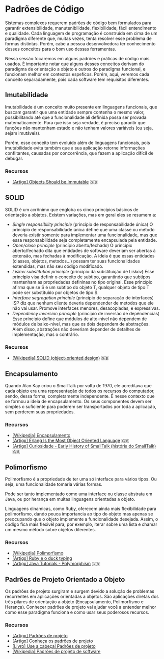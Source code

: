 # Padrões de Código

Sistemas complexos requerem padrões de código bem formulados para garantir
extensibilidade, manutenibilidade, flexibilidade, fácil entendimento e
qualidade. Cada linguagem de programação é construída em cima de um paradigma
diferente que, muitas vezes, tenta resolver esse problema de formas distintas.
Porém, cabe a pessoa desenvolvedora ter conhecimento desses conceitos para o bom
uso dessas ferramentas.

Nessa sessão focaremos em alguns padrões e práticas de código mais usados. É
importante notar que alguns desses conceitos derivam do paradigma de orientação
a objeto e outros do paradigma funcional, e funcionam melhor em contextos
espefícos. Porém, aqui, veremos cada conceito separadamente, pois cada software
tem requisitos diferentes.

<!-- toc -->

## Imutabilidade

Imutabilidade é um conceito muito presente em linguagens funcionais, que buscam
garantir que uma entidade sempre contenha o mesmo valor, possibilitando até que
a funcionalidade ali definida possa ser provada matematicamente. Para que isso
seja verdade, é preciso garantir que funções não mantenham estado e não tenham
valores variáveis (ou seja, sejam imutáveis).

Porém, esse conceito tem evoluído além de linguagens funcionais, pois
imutabilidade evita também que a sua aplicação retorne informações conflitantes,
causadas por concorrência, que fazem a aplicação difícil de debugar.

### Recursos

* [[Artigo] Objects Should be Immutable](http://www.yegor256.com/2014/06/09/objects-should-be-immutable.html)
  :uk:

## SOLID

SOLID é um acrônimo que engloba os cinco princípios básicos de orientação a
objetos. Existem variações, mas em geral eles se resumem a:

* *Single responsibility principle* (princípio de responsabilidade única)
  O principio de responsabilidade única define que uma classe ou método deveria
  existir somente para implementar uma funcionalidade, mas que essa
  responsabilidade seja completamente encapsulada pela entidade.
* *Open/close principle* (princípio aberto/fechado)
  O princípio aberto/fechado dita que entidades de software deveriam ser abertas
  à extensão, mas fechadas à modificação. A ideia é que essas entidades
  (classes, objetos, metodos...) possam ter suas funcionalidades extendidas,
  mas não seu código modificado.
* *Liskov substitution principle* (princípio da substituição de Liskov)
  Esse princípio visa definir o conceito de subtipo, garantindo que subtipos
  mantenham as propriedades defininas no tipo original. Esse princípio afirma
  que se S é um subtipo do objeto T, qualquer objeto de tipo T pode ser
  substituído por objetos de tipo S.
* *Interface segregation principle* (princípio de separação de interfaces)
  ISP diz que nenhum cliente deveria dependender de metodos que ele não vai
  usar. Promove interfaces menores, desacopladas, e expressivas.
* *Dependency inversion principle* (princípio de inversão de depêndencias)
  Esse príncipio define que módulos de alto-nível não dependem de módulos de
  baixo-nível, mas que os dois dependem de abstrações. Além disso, abstrações
  não deveriam depender de detalhes de implementação, mas o contrário.

### Recursos

* [[Wikipedia] SOLID (object-oriented design)](https://en.wikipedia.org/wiki/SOLID_%28object-oriented_design%29)
  :uk:

## Encapsulamento

Quando Alan Kay criou o SmallTalk por volta de 1970,
ele acreditava que cada objeto era uma representação de todos os recursos
do computador, sendo, dessa forma, completamente independente. É nesse
contexto que se formou a ideia de encapsulamento. Os seus componentes devem
ser simples o suficiente para poderem ser transportados por toda a aplicação,
sem perderem suas propriedades.

### Recursos

* [[Wikipedia] Encapsulamento](https://pt.wikipedia.org/wiki/Encapsulamento)
* [[Artigo] Erlang Is the Most Object Oriented Language](http://rylev.github.io/words/blog/2013/10/03/erlang-is-the-most-object-oriented-language/)
  :uk:
* [[Artigo] Curiosidade - Early History of SmallTalk (história do SmallTalk)](http://worrydream.com/EarlyHistoryOfSmalltalk/)
  :uk:

## Polimorfismo

Polimorfismo é a propriedade de ter uma só interface para vários tipos. Ou seja,
uma funcionalidade tomaria várias formas.

Pode ser tanto implementado como uma interface ou classe abstrata em Java, ou
por herança em muitas linguagens orientadas a objeto.

Linguagens dinamicas, como Ruby, oferecem ainda mais flexibilidade para
polimorfismo, dando pouca importancia ao tipo do objeto mas apenas se
preocupando que o objeto implemente a funcionalidade desejada. Assim, o código
fica mais flexivél para, por exemplo, iterar sobre uma lista e chamar um mesmo
método sobre objetos diferentes.

### Recursos

* [[Wikipedia] Polimorfismo](https://pt.wikipedia.org/wiki/Polimorfismo)
* [[Artigo] Ruby e o duck typing](https://nandovieira.com.br/ruby-e-o-duck-typing)
* [[Artigo] Java Tutorials - Polymorphism](https://docs.oracle.com/javase/tutorial/java/IandI/polymorphism.html)
  :uk:

## Padrões de Projeto Orientado a Objeto

Os padrões de projeto surgiram e surgem devido a solução de problemas
recorrentes em aplicações orientadas a objetos. São aplicações diretas
dos três pilares de orientação a objeto (Encapsulamento, Polimorfismo
e Herança). Conhecer padrões de projeto vai ajudar você a entender
melhor como esse paradigma funciona e como usar
seus poderosos recursos.

### Recursos

* [[Artigo] Padrões de projeto](https://brizeno.wordpress.com/padroes/)
* [[Artigo] Conheça os padrões de projeto](http://www.devmedia.com.br/conheca-os-padroes-de-projeto/957)
* [[Livro] Use a cabeça! Padrões de projeto](https://www.amazon.com.br/Cabe%C3%A7a-Padr%C3%B5es-Projetos-Eric-Freeman/dp/8576081741)
* [[Wikipedia] Padrões de projeto de software](https://pt.wikipedia.org/wiki/Padr%C3%A3o_de_projeto_de_software)
